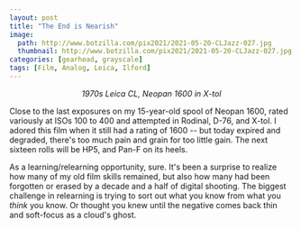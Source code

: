 ```yaml
---
layout: post
title: "The End is Nearish"
image:
  path: http://www.botzilla.com/pix2021/2021-05-20-CLJazz-027.jpg
  thumbnail: http://www.botzilla.com/pix2021/2021-05-20-CLJazz-027.jpg
categories: [gearhead, grayscale]
tags: [Film, Analog, Leica, Ilford]
---
```


<center><i>1970s Leica CL, Neopan 1600 in X-tol</i></center>

Close to the last exposures on my 15-year-old spool of Neopan 1600, rated variously at ISOs 100 to 400 and attempted in Rodinal, D-76, and X-tol. I adored this film when it still had a rating of 1600 -- but today expired and degraded, there's too much pain and grain for too little gain. The next sixteen rolls will be HP5, and Pan-F on its heels.

As a learning/relearning opportunity, sure. It's been a surprise to realize how many of my old film skills remained, but also how many had been forgotten or erased by a decade and a half of digital shooting. The biggest challenge in relearning is trying to sort out what you know from what you _think_ you know. Or thought you knew until the negative comes back thin and soft-focus as a cloud's ghost.


